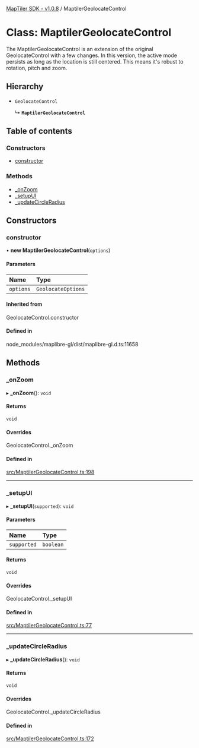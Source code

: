[MapTiler SDK - v1.0.8](../README.md) / MaptilerGeolocateControl

# Class: MaptilerGeolocateControl

The MaptilerGeolocateControl is an extension of the original GeolocateControl
with a few changes. In this version, the active mode persists as long as the
location is still centered. This means it's robust to rotation, pitch and zoom.

## Hierarchy

- `GeolocateControl`

  ↳ **`MaptilerGeolocateControl`**

## Table of contents

### Constructors

- [constructor](MaptilerGeolocateControl.md#constructor)

### Methods

- [\_onZoom](MaptilerGeolocateControl.md#_onzoom)
- [\_setupUI](MaptilerGeolocateControl.md#_setupui)
- [\_updateCircleRadius](MaptilerGeolocateControl.md#_updatecircleradius)

## Constructors

### constructor

• **new MaptilerGeolocateControl**(`options`)

#### Parameters

| Name | Type |
| :------ | :------ |
| `options` | `GeolocateOptions` |

#### Inherited from

GeolocateControl.constructor

#### Defined in

node_modules/maplibre-gl/dist/maplibre-gl.d.ts:11658

## Methods

### \_onZoom

▸ **_onZoom**(): `void`

#### Returns

`void`

#### Overrides

GeolocateControl.\_onZoom

#### Defined in

[src/MaptilerGeolocateControl.ts:198](https://github.com/maptiler/maptiler-sdk-js/blob/6811710/src/MaptilerGeolocateControl.ts#L198)

___

### \_setupUI

▸ **_setupUI**(`supported`): `void`

#### Parameters

| Name | Type |
| :------ | :------ |
| `supported` | `boolean` |

#### Returns

`void`

#### Overrides

GeolocateControl.\_setupUI

#### Defined in

[src/MaptilerGeolocateControl.ts:77](https://github.com/maptiler/maptiler-sdk-js/blob/6811710/src/MaptilerGeolocateControl.ts#L77)

___

### \_updateCircleRadius

▸ **_updateCircleRadius**(): `void`

#### Returns

`void`

#### Overrides

GeolocateControl.\_updateCircleRadius

#### Defined in

[src/MaptilerGeolocateControl.ts:172](https://github.com/maptiler/maptiler-sdk-js/blob/6811710/src/MaptilerGeolocateControl.ts#L172)
